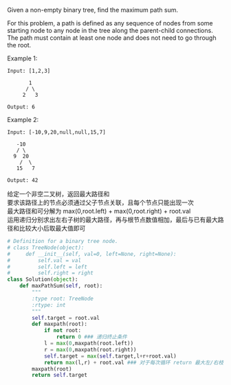 Given a non-empty binary tree, find the maximum path sum.

For this problem, a path is defined as any sequence of nodes from some starting node to any node in the tree along the parent-child connections. The path must contain at least one node and does not need to go through the root.

Example 1:
```
Input: [1,2,3]

       1
      / \
     2   3

Output: 6
```
Example 2:
```
Input: [-10,9,20,null,null,15,7]

   -10
   / \
  9  20
    /  \
   15   7

Output: 42
```
给定一个非空二叉树，返回最大路径和  
要求该路径上的节点必须通过父子节点关联，且每个节点只能出现一次  
最大路径和可分解为 max(0,root.left) + max(0,root.right) + root.val  
运用递归分别求出左右子树的最大路径，再与根节点数值相加，最后与已有最大路径和比较大小后取最大值即可
```python
# Definition for a binary tree node.
# class TreeNode(object):
#     def __init__(self, val=0, left=None, right=None):
#         self.val = val
#         self.left = left
#         self.right = right
class Solution(object):
    def maxPathSum(self, root):
        """
        :type root: TreeNode
        :rtype: int
        """
        self.target = root.val
        def maxpath(root):
            if not root:
                return 0 ### 递归终止条件
            l = max(0,maxpath(root.left))
            r = max(0,maxpath(root.right))
            self.target = max(self.target,l+r+root.val)
            return max(l,r) + root.val ### 对于每次循环 return 最大左/右枝的解释，可以参见[https://leetcode.com/problems/binary-tree-maximum-path-sum/discuss/663818/More-understandable-Python-solution-%2B-explanation] Why isn't maxSeen a part of the return statement, as that seems to be common with other running sums in recursive solutions? Because in each recursive call, the left and right values already contain the max path sum for all nodes below the current node. There is no need to carry this sum beyond the current call. 我的理解是，最终要返回的自然是 self.target，但是每一次递归，我们需要找出的是该节点下属的最大左/右枝，以保证从该节点下面汇总上来的是最大路径和
        maxpath(root)
        return self.target
```
